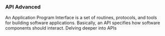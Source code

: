 ### API Advanced ###
An Application Program Interface is a set of routines, protocols, and tools for building software applications.
Basically, an API specifies how software components should interact.
Delving deeper into APIs